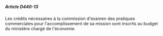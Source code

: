##### Article D440-13

Les crédits nécessaires à la commission d'examen des pratiques commerciales pour l'accomplissement de sa mission sont inscrits au budget du ministère chargé de l'économie.

